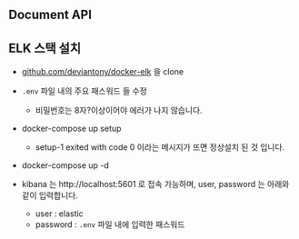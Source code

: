 ## Document API

## ELK 스택 설치

- [github.com/deviantony/docker-elk](https://github.com/deviantony/docker-elk) 을 clone 
- `.env` 파일 내의 주요 패스워드 들 수정
  - 비밀번호는 8자?이상이어야 에러가 나지 않습니다.

- docker-compose up setup
  - setup-1 exited with code 0 이라는 메시지가 뜨면 정상설치 된 것 입니다.

- docker-compose up -d
- kibana 는 http://localhost:5601 로 접속 가능하며, user, password 는 아래와 같이 입력합니다.
  - user : elastic
  - password : `.env` 파일 내에 입력한 패스워드


<br/>















